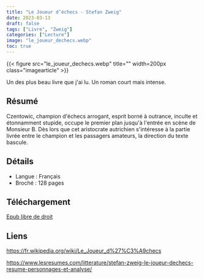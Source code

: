 ```yaml
---
title: "Le Joueur d’échecs - Stefan Zweig"
date: 2023-03-13
draft: false
tags: ["Livre", "Zweig"]
categories: ["Lecture"]
image: "le_joueur_dechecs.webp"
toc: true
---
```

{{< figure src="le_joueur_dechecs.webp" title="" width=200px class="imagearticle" >}}

Un des plus beau livre que j'ai lu. Un roman court mais intense.


## Résumé
Czentowic, champion d'échecs arrogant, esprit borné à outrance, inculte et étonnamment stupide, occupe le premier plan jusqu'à l'entrée en scène de Monsieur B. Dès lors que cet aristocrate autrichien s'intéresse à la partie livrée entre le champion et les passagers amateurs, la direction du texte bascule.

## Détails
- Langue : Français
- Broché : 128 pages 

## Téléchargement

[Epub libre de droit](zweig-le_joueur_d_echecs.epub)


## Liens
https://fr.wikipedia.org/wiki/Le_Joueur_d%27%C3%A9checs

https://www.lesresumes.com/litterature/stefan-zweig-le-joueur-dechecs-resume-personnages-et-analyse/

